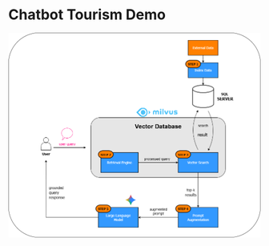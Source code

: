 # Chatbot Tourism Demo

![UI](https://github.com/Swuzz123/Tourism-chatbot-demo/blob/master/architecture_demo.png)
